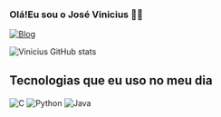### Olá!Eu sou o José Vinicius 🙋‍♂️
[![Blog](https://img.shields.io/badge/LinkedIn-0077B5?style=for-the-badge&logo=linkedin&logoColor=white)](https://www.linkedin.com/in/vinicius-queiroz-02997731a/)

![Vinicius GitHub stats](https://github-readme-stats.vercel.app/api?username=JoseVIniciusQueiroz&show_icons=true&theme=dracula)

## Tecnologias que eu uso no meu dia 

<div style="display: inline_block">
  <img align="center" alt="C" src="https://img.shields.io/badge/C-00599C?style=for-the-badge&logo=c&logoColor=white" />
  <img align="center" alt="Python" src="https://img.shields.io/badge/Python-14354C?style=for-the-badge&logo=python&logoColor=white" />
  <img align="center" alt="Java" src="https://img.shields.io/badge/Java-ED8B00?style=for-the-badge&logo=openjdk&logoColor=white" />
</div><br/>
